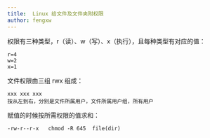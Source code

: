 ```yaml
---
title:  Linux 给文件及文件夹附权限
author: fengxw
---
```


权限有三种类型，r（读）、w（写）、x（执行），且每种类型有对应的值：

```
r=4
w=2
x=1
```

文件权限由三组 rwx 组成：

```
xxx xxx xxx
按从左到右，分别是文件所属用户，文件所属用户组，所有用户
```

赋值的时候按所需权限的值求和：

```
-rw-r--r-x   chmod -R 645  file(dir)
```